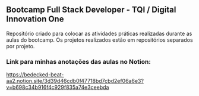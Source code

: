 ## Bootcamp Full Stack Developer - TQI / Digital Innovation One
Repositório criado para colocar as atividades práticas realizadas durante as aulas do bootcamp. Os projetos realizados estão em repositórios separados por projeto.

### Link para minhas anotações das aulas no Notion:
https://bedecked-beat-aa2.notion.site/3d39d46cdb0f47718bd7cbd2ef06a6e3?v=b698c34b916f4c929f835a74e3ceebda
